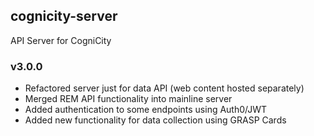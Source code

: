 ## cognicity-server
API Server for CogniCity

### v3.0.0
* Refactored server just for data API (web content hosted separately)
* Merged REM API functionality into mainline server
* Added authentication to some endpoints using Auth0/JWT
* Added new functionality for data collection using GRASP Cards
